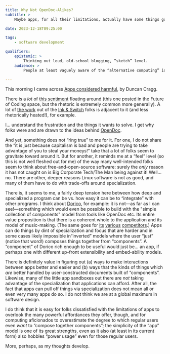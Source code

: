 ```yaml
---
title: Why Not OpenDoc-Alikes?
subtitle: >
    Maybe apps, for all their limitations, actually have some things going for them.

date: 2023-12-18T09:25:00

tags:
    - software development

qualifiers:
    epistemic: >
        Thinking out loud, old-school blogging, “sketch” level.
    audience: >
        People at least vaguely aware of the “alternative computing” ideas represented by e.g. OpenDoc.

---
```


This morning I came across [Apps considered harmful](https://duncancragg.substack.com/p/apps-considered-harmful), by Duncan Cragg.

There is a *lot* of [this sentiment](https://duncancragg.substack.com/p/apps-considered-harmful) floating around (this one posted in the Future of Coding space, but the rhetoric is extremely common more generally). A lot of [the work](https://www.inkandswitch.com/embark/) out of the [Ink & Switch](https://www.inkandswitch.com) folks is adjacent to it (and less rhetorically heated!), for example.

I… understand the frustration and the things it wants to solve. I get why folks were and are drawn to the ideas behind [OpenDoc](https://en.wikipedia.org/wiki/OpenDoc).

And yet, something does not “ring true” to me for it. For one, I do not share the “it is just because capitalism is bad and people are trying to take advantage of you to steal your moneys!” take that a lot of folks seem to gravitate toward around it. But for another, it reminds me at a “feel” level (so this is not well fleshed out for me) of the way many well-intended folks seem to think about free-and-open-source software: surely the *only* reason it has not caught on is Big Corporate Tech/The Man being against it! Well… no. There are other, deeper reasons Linux software is not as good, and many of them have to do with trade-offs around specialization.

There is, it seems to me, a fairly deep tension here between how deep and specialized a program can be vs. how easy it can be to “integrate” with other programs. I think about [Dorico](https://www.steinberg.net/dorico/), for example: it is not—as far as I can see!—something which would even be possible to build with the "simple collection of components" model from tools like OpenDoc etc. Its entire value proposition is that there is a coherent whole to the application and its model of music-making. (The same goes for [its](https://www.finalemusic.com) [various](https://avid.com/sibelius) [competitors](https://musescore.org/en).) Apps can do things by dint of specialization and focus that are harder and in some cases likely impossible in“inverted” models where the user “just” (notice that word!) composes things together from “components”. A “component” of Dorico rich enough to be useful would just be… an app, if perhaps one with different up-front extensibility and embed-ability models.

There is definitely value in figuring out (a) ways to make interactions between apps better and easier and (b) ways that the kinds of things which *are* better handled by user-constructed documents built of “components”. Likewise, many of the little app sandboxes out there are *not* taking advantage of the specialization that applications can afford. After all, the fact that apps can pull off things via specialization does not mean all or even very many apps do so.  I do not think we are at a global maximum in software design.

I do think that it is easy for folks dissatisfied with the limitations of apps to overlook the many powerful affordances they offer, though, and for computing aficionados to 
overestimate the degree to which regular users even *want* to “compose together components”; the simplicity of the “app” model is one of its great strengths, even as it also (at least in its current form) also hobbles “power usage” even for those regular users.

More, perhaps, as my thoughts develop.
